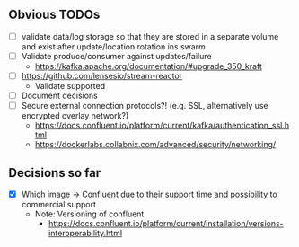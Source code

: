 ## Obvious TODOs

- [ ] validate data/log storage so that they are stored in a separate volume and exist after update/location rotation ins swarm 
- [ ] Validate produce/consumer against updates/failure
  - https://kafka.apache.org/documentation/#upgrade_350_kraft
- [ ] https://github.com/lensesio/stream-reactor
  - Validate supported 
- [ ] Document decisions 
- [ ] Secure external connection protocols?! (e.g. SSL, alternatively use encrypted overlay network?)
  - https://docs.confluent.io/platform/current/kafka/authentication_ssl.html
  - https://dockerlabs.collabnix.com/advanced/security/networking/

## Decisions so far
- [x] Which image -> Confluent due to their support time and possibility to commercial support  
  - Note: Versioning of confluent
    - https://docs.confluent.io/platform/current/installation/versions-interoperability.html 
